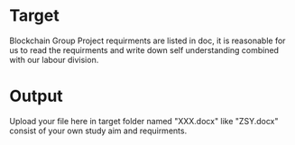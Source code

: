 # Target
Blockchain Group Project requirments are listed in doc, it is reasonable for us to read the requirments and write down self understanding combined with our labour division.

# Output
Upload your file here in target folder named "XXX.docx" like "ZSY.docx" consist of your own study aim and requirments.

